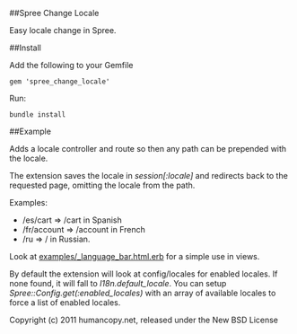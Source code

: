 ##Spree Change Locale

Easy locale change in Spree.

##Install

Add the following to your Gemfile

    gem 'spree_change_locale'

Run:

    bundle install

##Example

Adds a locale controller and route so then any path can be prepended with the locale.

The extension saves the locale in *session[:locale]* and redirects back to the requested page, omitting the locale from the path.

Examples:

* /es/cart => /cart in Spanish
* /fr/account => /account in French
* /ru => / in Russian.

Look at [examples/_language_bar.html.erb](blob/master/examples/_language_bar.html.erb) for a simple use in views.

By default the extension will look at config/locales for enabled locales. If none found, it will fall to *I18n.default_locale*.
You can setup *Spree::Config.get(:enabled_locales)* with an array of available locales to force a list of enabled locales.

<!-- ## Testing

Be sure to add the rspec-rails gem to your Gemfile and then create a dummy test app for the specs to run against.

    $ bundle exec rake test app
    $ bundle exec rspec spec -->

Copyright (c) 2011 humancopy.net, released under the New BSD License
